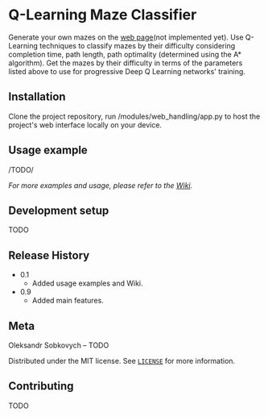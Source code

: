 # Q-Learning Maze Classifier

Generate your own mazes on the [web page](web_page_link)(not implemented yet).
Use Q-Learning techniques to classify mazes by their difficulty considering completion time, path length, path optimality (determined using the A* algorithm). Get the mazes by their difficulty in terms of the parameters listed above to use for progressive Deep Q Learning networks' training.

## Installation

Clone the project repository, run /modules/web_handling/app.py to host the project's web interface locally on your device.

## Usage example

/TODO/

_For more examples and usage, please refer to the [Wiki][wiki]._

## Development setup

TODO

## Release History

* 0.1
    * Added usage examples and Wiki.
* 0.9
    * Added main features.

## Meta

Oleksandr Sobkovych – TODO

Distributed under the MIT license. See [``LICENSE``][license_link] for more information.

## Contributing

TODO

<!-- Markdown link & img dfn's -->
[license_link]: https://github.com/Alex-quickcoder/Homeworks-CS1_term2-/blob/master/LICENSE
[web_page_link]: https://github.com/Alex-quickcoder/Homeworks-CS1_term2-/wiki
[wiki]: https://github.com/Alex-quickcoder/Homeworks-CS1_term2-/wiki

